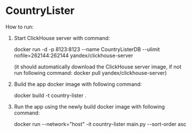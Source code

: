 # CountryLister

How to run:

1) Start ClickHouse server with command: 

   docker run -d -p 8123:8123 --name CountryListerDB --ulimit nofile=262144:262144 yandex/clickhouse-server

   (it should automatically download the ClickHouse server image, if not run following command: docker pull yandex/clickhouse-server)


2) Build the app docker image with following command:
   
   docker build -t country-lister .

3) Run the app using the newly build docker image with following command:

   docker run --network="host" -it country-lister main.py --sort-order asc

 
